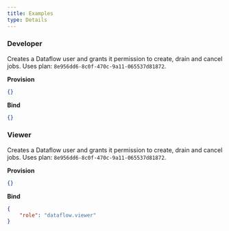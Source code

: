 ```yaml
---
title: Examples
type: Details
---
```


### Developer

Creates a Dataflow user and grants it permission to create, drain and cancel jobs.
Uses plan: `8e956dd6-8c0f-470c-9a11-065537d81872`.

**Provision**

```json
{}
```

**Bind**

```json
{}
```

### Viewer

Creates a Dataflow user and grants it permission to create, drain and cancel jobs.
Uses plan: `8e956dd6-8c0f-470c-9a11-065537d81872`.

**Provision**

```json
{}
```

**Bind**

```json
{
    "role": "dataflow.viewer"
}
```
